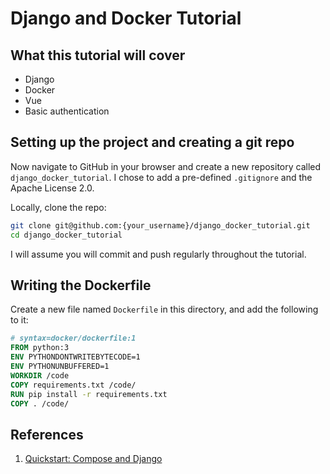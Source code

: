 # Django and Docker Tutorial

## What this tutorial will cover

+ Django
+ Docker
+ Vue
+ Basic authentication

## Setting up the project and creating a git repo

Now navigate to GitHub in your browser and create a new repository called `django_docker_tutorial`.
I chose to add a pre-defined `.gitignore` and the Apache License 2.0.

Locally, clone the repo:

```sh
git clone git@github.com:{your_username}/django_docker_tutorial.git
cd django_docker_tutorial
```

I will assume you will commit and push regularly throughout the tutorial.

## Writing the Dockerfile


Create a new file named `Dockerfile` in this directory, and add the following to it:

```dockerfile
# syntax=docker/dockerfile:1
FROM python:3
ENV PYTHONDONTWRITEBYTECODE=1
ENV PYTHONUNBUFFERED=1
WORKDIR /code
COPY requirements.txt /code/
RUN pip install -r requirements.txt
COPY . /code/
```


## References

1. [Quickstart: Compose and Django](https://docs.docker.com/samples/django/)
